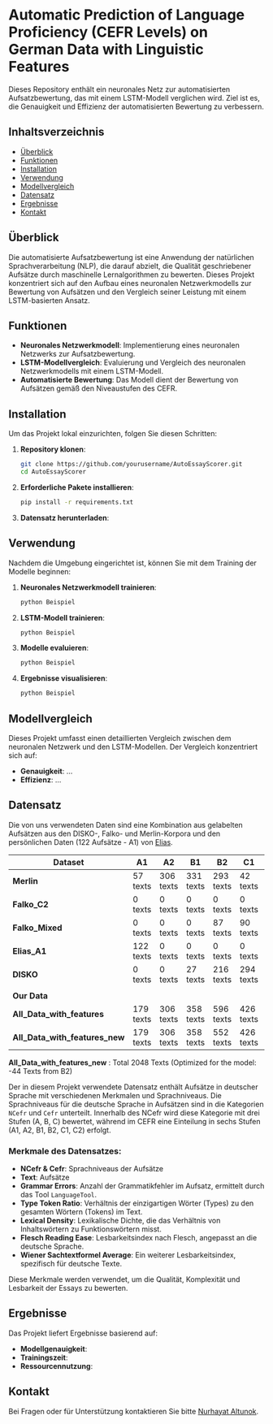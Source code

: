 # Automatic Prediction of Language Proficiency (CEFR Levels) on German Data with Linguistic Features
Dieses Repository enthält ein neuronales Netz zur automatisierten Aufsatzbewertung, das mit einem LSTM-Modell verglichen wird. Ziel ist es, die Genauigkeit und Effizienz der automatisierten Bewertung zu verbessern.


## Inhaltsverzeichnis

- [Überblick](#überblick)
- [Funktionen](#funktionen)
- [Installation](#installation)
- [Verwendung](#verwendung)
- [Modellvergleich](#modellvergleich)
- [Datensatz](#datensatz)
- [Ergebnisse](#ergebnisse)
- [Kontakt](#kontakt)

## Überblick

Die automatisierte Aufsatzbewertung ist eine Anwendung der natürlichen Sprachverarbeitung (NLP), die darauf abzielt, die Qualität geschriebener Aufsätze durch maschinelle Lernalgorithmen zu bewerten. Dieses Projekt konzentriert sich auf den Aufbau eines neuronalen Netzwerkmodells zur Bewertung von Aufsätzen und den Vergleich seiner Leistung mit einem LSTM-basierten Ansatz.

## Funktionen

- **Neuronales Netzwerkmodell**: Implementierung eines neuronalen Netzwerks zur Aufsatzbewertung.
- **LSTM-Modellvergleich**: Evaluierung und Vergleich des neuronalen Netzwerkmodells mit einem LSTM-Modell.
- **Automatisierte Bewertung**: Das Modell dient der Bewertung von Aufsätzen gemäß den Niveaustufen des CEFR.

## Installation

Um das Projekt lokal einzurichten, folgen Sie diesen Schritten:

1. **Repository klonen**:
    ```bash
    git clone https://github.com/yourusername/AutoEssayScorer.git
    cd AutoEssayScorer
    ```

2. **Erforderliche Pakete installieren**:
    ```bash
    pip install -r requirements.txt
    ```

3. **Datensatz herunterladen**:


## Verwendung

Nachdem die Umgebung eingerichtet ist, können Sie mit dem Training der Modelle beginnen:

1. **Neuronales Netzwerkmodell trainieren**:
    ```bash
    python Beispiel
    ```

2. **LSTM-Modell trainieren**:
    ```bash
    python Beispiel
    ```

3. **Modelle evaluieren**:
    ```bash
    python Beispiel
    ```

4. **Ergebnisse visualisieren**:
    ```bash
    python Beispiel
    ```

## Modellvergleich

Dieses Projekt umfasst einen detaillierten Vergleich zwischen dem neuronalen Netzwerk und den LSTM-Modellen. Der Vergleich konzentriert sich auf:

- **Genauigkeit**: ...
- **Effizienz**: ...

## Datensatz

Die von uns verwendeten Daten sind eine Kombination aus gelabelten Aufsätzen aus den DISKO-, Falko- und Merlin-Korpora und den persönlichen Daten (122 Aufsätze - A1) von [Elias](https://github.com/EliasAhlers).

| Dataset                     | A1         | A2         | B1         | B2         | C1         | C2         |
|-----------------------------|------------|------------|------------|------------|------------|------------|
| **Merlin**                   | 57 texts   | 306 texts  | 331 texts  | 293 texts  | 42 texts   | 4 texts    |
| **Falko_C2**                 | 0 texts    | 0 texts    | 0 texts    | 0 texts    | 0 texts    | 95 texts   |
| **Falko_Mixed**              | 0 texts    | 0 texts    | 0 texts    | 87 texts   | 90 texts   | 70 texts   |
| **Elias_A1**                 | 122 texts  | 0 texts    | 0 texts    | 0 texts    | 0 texts    | 0 texts    |
| **DISKO**                    | 0 texts    | 0 texts    | 27 texts   | 216 texts  | 294 texts  | 58 texts   |
|                              |            |            |            |            |            |            |
| **Our Data**                 |            |            |            |            |            |            |
| **All_Data_with_features**   | 179 texts  | 306 texts  | 358 texts  | 596 texts  | 426 texts  | 227 texts  |
| **All_Data_with_features_new** | 179 texts  | 306 texts  | 358 texts  | 552 texts  | 426 texts  | 227 texts  |

**All_Data_with_features_new** : Total 2048 Texts (Optimized for the model: -44 Texts from B2)


Der in diesem Projekt verwendete Datensatz enthält Aufsätze in deutscher Sprache mit verschiedenen Merkmalen und Sprachniveaus. Die Sprachniveaus für die deutsche Sprache in Aufsätzen sind in die Kategorien `NCefr` und `Cefr` unterteilt. Innerhalb des NCefr wird diese Kategorie mit drei Stufen (A, B, C) bewertet, während im CEFR eine Einteilung in sechs Stufen (A1, A2, B1, B2, C1, C2) erfolgt.

### Merkmale des Datensatzes:

- **NCefr & Cefr**: Sprachniveaus der Aufsätze
- **Text**: Aufsätze
- **Grammar Errors**: Anzahl der Grammatikfehler im Aufsatz, ermittelt durch das Tool `LanguageTool`.
- **Type Token Ratio**: Verhältnis der einzigartigen Wörter (Types) zu den gesamten Wörtern (Tokens) im Text.
- **Lexical Density**: Lexikalische Dichte, die das Verhältnis von Inhaltswörtern zu Funktionswörtern misst.
- **Flesch Reading Ease**: Lesbarkeitsindex nach Flesch, angepasst an die deutsche Sprache.
- **Wiener Sachtextformel Average**: Ein weiterer Lesbarkeitsindex, spezifisch für deutsche Texte.

Diese Merkmale werden verwendet, um die Qualität, Komplexität und Lesbarkeit der Essays zu bewerten.


## Ergebnisse

Das Projekt liefert Ergebnisse basierend auf:

- **Modellgenauigkeit**: 
- **Trainingszeit**: 
- **Ressourcennutzung**: 


## Kontakt

Bei Fragen oder für Unterstützung kontaktieren Sie bitte [Nurhayat Altunok](mailto:nualt100@uni-duesseldorf.de).
